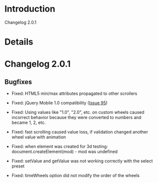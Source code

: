 # Introduction #

Changelog 2.0.1

# Details #

# Changelog 2.0.1 #

## Bugfixes ##

  * Fixed: HTML5 min/max attributes propagated to other scrollers

  * Fixed: jQuery Mobile 1.0 compatibility ([Issue 95](https://code.google.com/p/mobiscroll/issues/detail?id=95))

  * Fixed: Using values like "1.0", "2.0", etc. on custom wheels caused incorrect behavior because they were converted to numbers and became 1, 2, etc.

  * Fixed: fast scrolling caused value loss, if validation changed another wheel value with animation

  * Fixed: when element was created for 3d testing: document.createElement(mod) - mod was undefined

  * Fixed: setValue and getValue was not working correctly with the select preset

  * Fixed: timeWheels option did not modify the order of the wheels